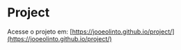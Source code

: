# Project
Acesse o projeto em: [https://jooeolinto.github.io/project/](https://jooeolinto.github.io/project/)
